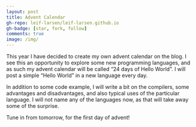```yaml
---
layout: post
title: Advent Calendar
gh-repo: leif-larsen/leif-larsen.github.io
gh-badge: [star, fork, follow]
comments: true
image: /img/
---
```

    
    
This year I have decided to create my own advent calendar on the blog. I see this an opportunity to explore some new programming languages, and as such my advent calendar will be called “24 days of Hello World”. I will post a simple “Hello World” in a new language every day.

In addition to some code example, I will write a bit on the compilers, some advantages and disadvantages, and also typical uses of the particular language. I will not name any of the languages now, as that will take away some of the surprise.

Tune in from tomorrow, for the first day of advent!


